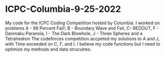 # ICPC-Columbia-9-25-2022
My code for the ICPC Coding Competition hosted by Columbia. 
I worked on problems A - 98 Percent Fail!; B - Boundary Wave and Fail, C- REDOUT, F - Danmaku Paranoia, I - The Dark Blowhole, J - Three Spheres and a Tetrahedron
The codeforces competition accpeted my solutions to A and J, with Time exceeded on C, F, and I. I believe my code functions but I need to optimize my methods and data strucutres. 

